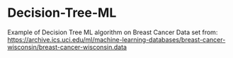 # Decision-Tree-ML

Example of Decision Tree ML algorithm on Breast Cancer Data set from: https://archive.ics.uci.edu/ml/machine-learning-databases/breast-cancer-wisconsin/breast-cancer-wisconsin.data
